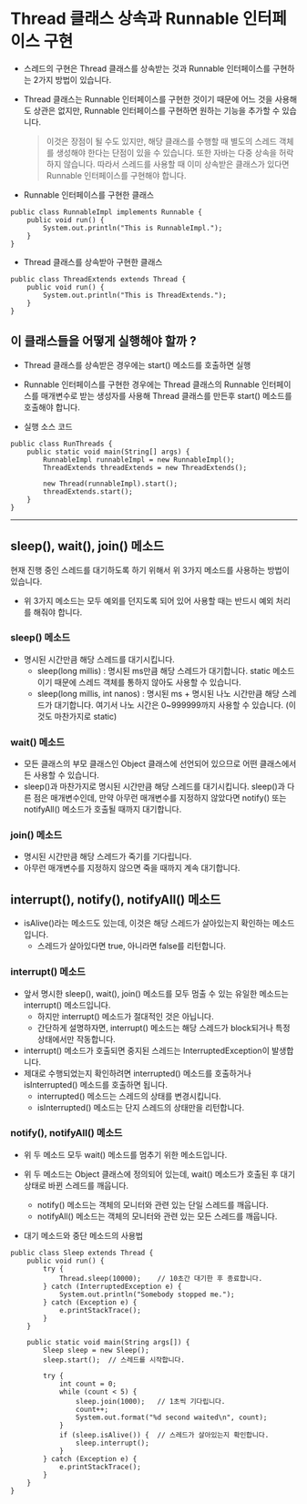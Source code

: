 # Thread 클래스 상속과 Runnable 인터페이스 구현
* 스레드의 구현은 Thread 클래스를 상속받는 것과 Runnable 인터페이스를 구현하는 2가지 방법이 있습니다.
* Thread 클래스는 Runnable 인터페이스를 구현한 것이기 때문에 어느 것을 사용해도 상관은 없지만, Runnable 인터페이스를 구현하면 원하는 기능을 추가할 수 있습니다.
    > 이것은 장점이 될 수도 있지만, 해당 클래스를 수행할 때 별도의 스레드 객체를 생성해야 한다는 단점이 있을 수 있습니다. 또한 자바는 다중 상속을 허락하지 않습니다.
    따라서 스레드를 사용할 때 이미 상속받은 클래스가 있다면 Runnable 인터페이스를 구현해야 합니다.

* Runnable 인터페이스를 구현한 클래스    
```
public class RunnableImpl implements Runnable {
    public void run() {
        System.out.println("This is RunnableImpl.");
    }
}
```

* Thread 클래스를 상속받아 구현한 클래스
```
public class ThreadExtends extends Thread {
    public void run() {
        System.out.println("This is ThreadExtends.");
    }
}
```
## 이 클래스들을 어떻게 실행해야 할까 ?
* Thread 클래스를 상속받은 경우에는 start() 메소드를 호출하면 실행
* Runnable 인터페이스를 구현한 경우에는 Thread 클래스의 Runnable 인터페이스를 매개변수로 받는 생성자를 사용해
Thread 클래스를 만든후 start() 메소드를 호출해야 합니다.

* 실행 소스 코드
```
public class RunThreads {
    public static void main(String[] args) {
        RunnableImpl runnableImpl = new RunnableImpl();
        ThreadExtends threadExtends = new ThreadExtends();
        
        new Thread(runnableImpl).start();
        threadExtends.start();
    }
}
```

---

## sleep(), wait(), join() 메소드
현재 진행 중인 스레드를 대기하도록 하기 위해서 위 3가지 메소드를 사용하는 방법이 있습니다.
* 위 3가지 메소드는 모두 예외를 던지도록 되어 있어 사용할 때는 반드시 예외 처리를 해줘야 합니다.

### sleep() 메소드
* 명시된 시간만큼 해당 스레드를 대기시킵니다.
    * sleep(long millis) : 명시된 ms만큼 해당 스레드가 대기합니다. static 메소드이기 때문에 스레드 객체를 통하지 않아도 사용할 수 있습니다.
    * sleep(long millis, int nanos) : 명시된 ms + 명시된 나노 시간만큼 해당 스레드가 대기합니다. 여기서 나노 시간은 0~999999까지 사용할 수 있습니다. (이것도 마찬가지로 static)

### wait() 메소드
* 모든 클래스의 부모 클래스인 Object 클래스에 선언되어 있으므로 어떤 클래스에서든 사용할 수 있습니다.
* sleep()과 마찬가지로 명시된 시간만큼 해당 스레드를 대기시킵니다. sleep()과 다른 점은 매개변수인데, 만약 아무런 매개변수를 지정하지 않았다면
notify() 또는 notifyAll() 메소드가 호출될 때까지 대기합니다.

### join() 메소드
* 명시된 시간만큼 해당 스레드가 죽기를 기다립니다.
* 아무런 매개변수를 지정하지 않으면 죽을 때까지 계속 대기합니다.

## interrupt(), notify(), notifyAll() 메소드
* isAlive()라는 메소드도 있는데, 이것은 해당 스레드가 살아있는지 확인하는 메소드입니다.
    * 스레드가 살아있다면 true, 아니라면 false를 리턴합니다. 

### interrupt() 메소드
* 앞서 명시한 sleep(), wait(), join() 메소드를 모두 멈출 수 있는 유일한 메소드는 interrupt() 메소드입니다.
    * 하지만 interrupt() 메소드가 절대적인 것은 아닙니다.
    * 간단하게 설명하자면, interrupt() 메소드는 해당 스레드가 block되거나 특정 상태에서만 작동합니다.
* interrupt() 메소드가 호출되면 중지된 스레드는 InterruptedException이 발생합니다.
* 제대로 수행되었는지 확인하려면 interrupted() 메소드를 호출하거나 isInterrupted() 메소드를 호출하면 됩니다.
    * interrupted() 메소드는 스레드의 상태를 변경시킵니다.
    * isInterrupted() 메소드는 단지 스레드의 상태만을 리턴합니다.

### notify(), notifyAll() 메소드
* 위 두 메소드 모두 wait() 메소드를 멈추기 위한 메소드입니다.
* 위 두 메소드는 Object 클래스에 정의되어 있는데, wait() 메소드가 호출된 후 대기 상태로 바뀐 스레드를 깨웁니다.
    * notify() 메소드는 객체의 모니터와 관련 있는 단일 스레드를 깨웁니다.
    * notifyAll() 메소드는 객체의 모니터와 관련 있는 모든 스레드를 깨웁니다.
   
* 대기 메소드와 중단 메소드의 사용법 
```
public class Sleep extends Thread {
    public void run() {
        try {
            Thread.sleep(10000);    // 10초간 대기한 후 종료합니다.
        } catch (InterruptedException e) {
            System.out.println("Somebody stopped me.");
        } catch (Exception e) {
            e.printStackTrace();
        }
    }
    
    public static void main(String args[]) {
        Sleep sleep = new Sleep();
        sleep.start();  // 스레드를 시작합니다.
        
        try {
            int count = 0;
            while (count < 5) {
                sleep.join(1000);   // 1초씩 기다립니다.
                count++;
                System.out.format("%d second waited\n", count);    
            }
            if (sleep.isAlive()) {  // 스레드가 살아있는지 확인합니다.
                sleep.interrupt();
            }
        } catch (Exception e) {
            e.printStackTrace();
        }
    }
}
```

